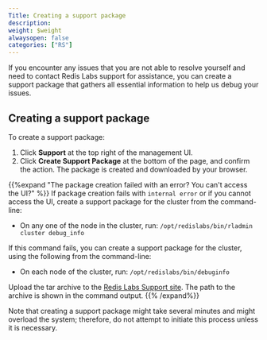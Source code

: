 ```yaml
---
Title: Creating a support package
description: 
weight: $weight
alwaysopen: false
categories: ["RS"]
---
```

If you encounter any issues that you are not able to resolve yourself
and need to contact Redis Labs support for assistance, you can create a
support package that gathers all essential information to help us debug
your issues.

## Creating a support package

To create a support package:

1. Click **Support** at the top right of the management UI.
1. Click **Create Support Package** at the bottom of the page, and
    confirm the action.
    The package is created and downloaded by your browser.

{{%expand "The package creation failed with an error? You can't access the UI?" %}}
If package creation fails with `internal error` or if you cannot access the UI, create a support package for the cluster from the command-line:

- On any one of the node in the cluster, run: `/opt/redislabs/bin/rladmin cluster debug_info`

If this command fails, you can create a support package for the cluster, using the following from the command-line:

- On each node of the cluster, run: `/opt/redislabs/bin/debuginfo`

Upload the tar archive to the [Redis Labs Support site](https://support.redislabs.com). The path to the archive is shown in the command output.
{{% /expand%}}

Note that creating a support package might take several minutes and
might overload the system; therefore, do not attempt to initiate this
process unless it is necessary.
